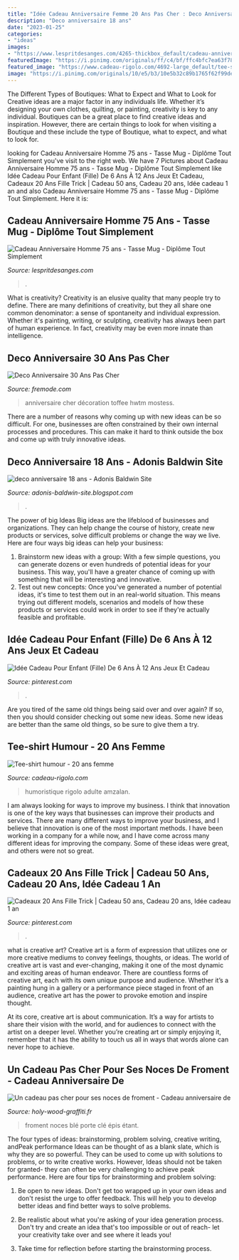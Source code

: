 ```yaml
---
title: "Idée Cadeau Anniversaire Femme 20 Ans Pas Cher : Deco Anniversaire 18 Ans"
description: "Deco anniversaire 18 ans"
date: "2023-01-25"
categories:
- "ideas"
images:
- "https://www.lespritdesanges.com/4265-thickbox_default/cadeau-anniversaire-homme-75-ans-tasse-mug-diplome-tout-simplement-genial-depuis-75-ans-original-personnalise.jpg"
featuredImage: "https://i.pinimg.com/originals/ff/c4/bf/ffc4bfc7ea63f78a26d95b4bd6488652.jpg"
featured_image: "https://www.cadeau-rigolo.com/4692-large_default/tee-shirt-humour-20-ans-femme.jpg"
image: "https://i.pinimg.com/originals/10/e5/b3/10e5b32c89b1765f62f99def9f221825.jpg"
---
```



The Different Types of Boutiques: What to Expect and What to Look for
Creative ideas are a major factor in any individuals life. Whether it’s designing your own clothes, quilting, or painting, creativity is key to any individual. Boutiques can be a great place to find creative ideas and inspiration. However, there are certain things to look for when visiting a Boutique and these include the type of Boutique, what to expect, and what to look for.

	

		
looking for Cadeau Anniversaire Homme 75 ans - Tasse Mug - Diplôme Tout Simplement you've visit to the right web. We have 7 Pictures about Cadeau Anniversaire Homme 75 ans - Tasse Mug - Diplôme Tout Simplement like Idée Cadeau Pour Enfant (Fille) De 6 Ans À 12 Ans Jeux Et Cadeau, Cadeaux 20 Ans Fille Trick | Cadeau 50 ans, Cadeau 20 ans, Idée cadeau 1 an and also Cadeau Anniversaire Homme 75 ans - Tasse Mug - Diplôme Tout Simplement. Here it is:
		
    
## Cadeau Anniversaire Homme 75 Ans - Tasse Mug - Diplôme Tout Simplement

<img loading=lazy src="https://www.lespritdesanges.com/4265-thickbox_default/cadeau-anniversaire-homme-75-ans-tasse-mug-diplome-tout-simplement-genial-depuis-75-ans-original-personnalise.jpg" onerror="this.onerror=null;this.src='https://tse2.mm.bing.net/th?id=OIP.maCF4ImdHaiwQFh70p59fQHaH6&amp;pid=15.1';" alt="Cadeau Anniversaire Homme 75 ans - Tasse Mug - Diplôme Tout Simplement">

_Source: lespritdesanges.com_

>. 

	

What is creativity?
Creativity is an elusive quality that many people try to define. There are many definitions of creativity, but they all share one common denominator: a sense of spontaneity and individual expression. Whether it's painting, writing, or sculpting, creativity has always been part of human experience. In fact, creativity may be even more innate than intelligence.

    
## Deco Anniversaire 30 Ans Pas Cher

<img loading=lazy src="https://archzine.fr/wp-content/uploads/2015/08/2-deco-anniversaire-30-ans-comment-decorer-la-table-d-anniversaire-adulte-voici-une-idée-pour-gateau6.jpg" onerror="this.onerror=null;this.src='https://tse3.mm.bing.net/th?id=OIP.i7lRixhnvlaWES2LEY8JcQHaKh&amp;pid=15.1';" alt="Deco Anniversaire 30 Ans Pas Cher">

_Source: fremode.com_

>anniversaire cher décoration toffee hwtm mostess. 

	

There are a number of reasons why coming up with new ideas can be so difficult. For one, businesses are often constrained by their own internal processes and procedures. This can make it hard to think outside the box and come up with truly innovative ideas.

    
## Deco Anniversaire 18 Ans - Adonis Baldwin Site

<img loading=lazy src="https://i.pinimg.com/originals/8d/28/1c/8d281c726db4ba7b77a773cfe2c8ebaf.jpg" onerror="this.onerror=null;this.src='https://tse3.mm.bing.net/th?id=OIP.FBAq9aoUrqEcMPMhwehtRAHaQt&amp;pid=15.1';" alt="deco anniversaire 18 ans - Adonis Baldwin Site">

_Source: adonis-baldwin-site.blogspot.com_

>. 

	

The power of big Ideas
Big ideas are the lifeblood of businesses and organizations. They can help change the course of history, create new products or services, solve difficult problems or change the way we live.
Here are four ways big ideas can help your business: 
1. Brainstorm new ideas with a group: With a few simple questions, you can generate dozens or even hundreds of potential ideas for your business. This way, you'll have a greater chance of coming up with something that will be interesting and innovative.
2. Test out new concepts: Once you've generated a number of potential ideas, it's time to test them out in an real-world situation. This means trying out different models, scenarios and models of how these products or services could work in order to see if they're actually feasible and profitable. 

    
## Idée Cadeau Pour Enfant (Fille) De 6 Ans À 12 Ans Jeux Et Cadeau

<img loading=lazy src="https://i.pinimg.com/originals/10/e5/b3/10e5b32c89b1765f62f99def9f221825.jpg" onerror="this.onerror=null;this.src='https://tse4.mm.bing.net/th?id=OIP.3nHyzlNwAB7NSUKPnvWmlQAAAA&amp;pid=15.1';" alt="Idée Cadeau Pour Enfant (Fille) De 6 Ans À 12 Ans Jeux Et Cadeau">

_Source: pinterest.com_

>. 

	

Are you tired of the same old things being said over and over again? If so, then you should consider checking out some new ideas. Some new ideas are better than the same old things, so be sure to give them a try.

    
## Tee-shirt Humour - 20 Ans Femme

<img loading=lazy src="https://www.cadeau-rigolo.com/4692-large_default/tee-shirt-humour-20-ans-femme.jpg" onerror="this.onerror=null;this.src='https://tse2.mm.bing.net/th?id=OIP.gW0M9wiGQwE5FNNluRPnfwAAAA&amp;pid=15.1';" alt="Tee-shirt humour - 20 ans femme">

_Source: cadeau-rigolo.com_

>humoristique rigolo adulte amzalan. 

	

I am always looking for ways to improve my business. I think that innovation is one of the key ways that businesses can improve their products and services. There are many different ways to improve your business, and I believe that innovation is one of the most important methods. I have been working in a company for a while now, and I have come across many different ideas for improving the company. Some of these ideas were great, and others were not so great.

    
## Cadeaux 20 Ans Fille Trick | Cadeau 50 Ans, Cadeau 20 Ans, Idée Cadeau 1 An

<img loading=lazy src="https://i.pinimg.com/originals/ff/c4/bf/ffc4bfc7ea63f78a26d95b4bd6488652.jpg" onerror="this.onerror=null;this.src='https://tse3.mm.bing.net/th?id=OIP.2WPMP9dGo_G0dTVAu9ZaKgHaE8&amp;pid=15.1';" alt="Cadeaux 20 Ans Fille Trick | Cadeau 50 ans, Cadeau 20 ans, Idée cadeau 1 an">

_Source: pinterest.com_

>. 

	

what is creative art?
Creative art is a form of expression that utilizes one or more creative mediums to convey feelings, thoughts, or ideas. The world of creative art is vast and ever-changing, making it one of the most dynamic and exciting areas of human endeavor.
There are countless forms of creative art, each with its own unique purpose and audience. Whether it’s a painting hung in a gallery or a performance piece staged in front of an audience, creative art has the power to provoke emotion and inspire thought.

At its core, creative art is about communication. It’s a way for artists to share their vision with the world, and for audiences to connect with the artist on a deeper level. Whether you’re creating art or simply enjoying it, remember that it has the ability to touch us all in ways that words alone can never hope to achieve.

    
## Un Cadeau Pas Cher Pour Ses Noces De Froment - Cadeau Anniversaire De

<img loading=lazy src="http://img.over-blog-kiwi.com/0/56/61/04/20171020/ob_a9e4de_cadeau-3-ans-mariage.jpg" onerror="this.onerror=null;this.src='https://tse3.mm.bing.net/th?id=OIP.dSx7gV5TsOxQQ8tB5bM1hgHaJw&amp;pid=15.1';" alt="Un cadeau pas cher pour ses noces de froment - Cadeau anniversaire de">

_Source: holy-wood-graffiti.fr_

>froment noces blé porte clé épis étant. 

	

The four types of ideas: brainstorming, problem solving, creative writing, andPeak performance
Ideas can be thought of as a blank slate, which is why they are so powerful. They can be used to come up with solutions to problems, or to write creative works. However, Ideas should not be taken for granted- they can often be very challenging to achieve peak performance. Here are four tips for brainstorming and problem solving:
1. Be open to new ideas. Don't get too wrapped up in your own ideas and don't resist the urge to offer feedback. This will help you to develop better ideas and find better ways to solve problems.

2. Be realistic about what you're asking of your idea generation process. Don't try and create an idea that's too impossible or out of reach- let your creativity take over and see where it leads you!

3. Take time for reflection before starting the brainstorming process.


